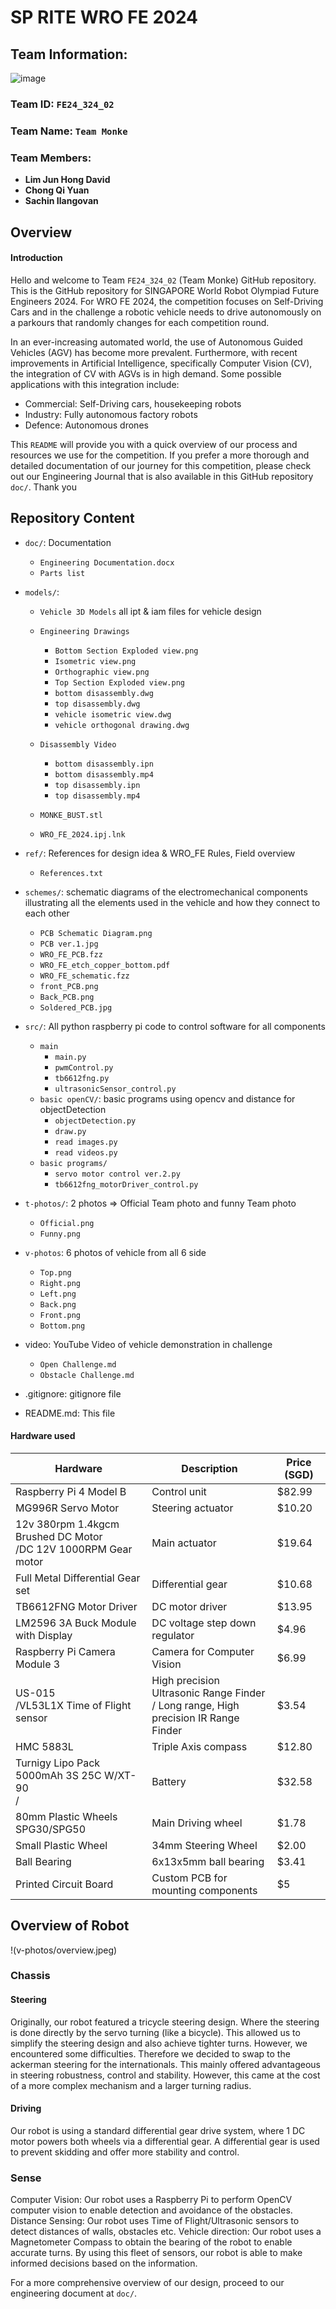 # SP RITE WRO FE 2024

## Team Information:
![image](https://github.com/user-attachments/assets/395f8e3e-d5fa-4c2a-b530-951f97a5dc62)

### Team ID:			`FE24_324_02`


### Team Name: 		`Team Monke` 


### Team Members: 	
- **Lim Jun Hong David**
- **Chong Qi Yuan**
- **Sachin Ilangovan**

## Overview
#### Introduction	
Hello and welcome to Team `FE24_324_02` (Team Monke) GitHub repository. This is the GitHub repository for SINGAPORE World Robot Olympiad Future Engineers 2024. For WRO FE 2024, the competition focuses on Self-Driving Cars and in the challenge a robotic vehicle needs to drive autonomously on a parkours that randomly changes for each competition round.

In an ever-increasing automated world, the use of Autonomous Guided Vehicles (AGV) has become more prevalent. Furthermore, with recent improvements in Artificial Intelligence, specifically Computer Vision (CV), the integration of CV with AGVs is in high demand. Some possible applications with this integration include: 
-	Commercial: Self-Driving cars, housekeeping robots
-	Industry: Fully autonomous factory robots
-	Defence: Autonomous drones

This `README` will provide you with a quick overview of our process and resources we use for the competition. If you prefer a more thorough and detailed documentation of our journey for this competition, please check out our Engineering Journal that is also available in this GitHub repository `doc/`. Thank you


## Repository Content

- `doc/`:  Documentation
  - `Engineering Documentation.docx`
  - `Parts list`

- `models/`:
  - `Vehicle 3D Models` all ipt & iam files for vehicle design
    
  - `Engineering Drawings`
    - `Bottom Section Exploded view.png`
    - `Isometric view.png`
    - `Orthographic view.png`
    - `Top Section Exploded view.png`
    - `bottom disassembly.dwg`
    - `top disassembly.dwg`
    - `vehicle isometric view.dwg`
    - `vehicle orthogonal drawing.dwg`

  - `Disassembly Video`
    - `bottom disassembly.ipn`
    - `bottom disassembly.mp4`
    - `top disassembly.ipn`
    - `top disassembly.mp4`
  - `MONKE_BUST.stl`
  - `WRO_FE_2024.ipj.lnk`

- `ref/`: References for design idea & WRO_FE Rules, Field overview
  - `References.txt`

- `schemes/`: schematic diagrams of the electromechanical components illustrating all the elements used in the vehicle and how they connect to each other
  - `PCB Schematic Diagram.png`
  - `PCB ver.1.jpg`
  - `WRO_FE_PCB.fzz`
  - `WRO_FE_etch_copper_bottom.pdf`
  - `WRO_FE_schematic.fzz`
  - `front_PCB.png`
  - `Back_PCB.png`
  - `Soldered_PCB.jpg`

- `src/`: All python raspberry pi code to control software for all components
  - `main`
    - `main.py`
    - `pwmControl.py`
    - `tb6612fng.py`
    - `ultrasonicSensor_control.py`
  - `basic openCV/`:  basic programs using opencv and distance for objectDetection
    - `objectDetection.py`
    - `draw.py`
    - `read images.py`
    - `read videos.py`
  - `basic programs/`
    - `servo motor control ver.2.py`
    - `tb6612fng_motorDriver_control.py`

- `t-photos/`: 2 photos => Official Team photo and funny Team photo
  - `Official.png`
  - `Funny.png`

- `v-photos`: 6 photos of vehicle from all 6 side
  - `Top.png`
  - `Right.png`
  - `Left.png`
  - `Back.png`
  - `Front.png`
  - `Bottom.png`

- video: YouTube Video of vehicle demonstration in challenge
  - `Open Challenge.md`
  - `Obstacle Challenge.md`

- .gitignore: gitignore file
- README.md: This file

#### Hardware used
| Hardware              | Description       | Price (SGD)|
|-----------------------|-------------------|-------------|
| Raspberry Pi 4 Model B | Control unit      | $82.99 |
| MG996R Servo Motor    | Steering actuator | $10.20 |
| 12v 380rpm 1.4kgcm Brushed DC Motor <br> /DC 12V 1000RPM Gear motor | Main actuator | $19.64 |
| Full Metal Differential Gear set| Differential gear | $10.68|
| TB6612FNG Motor Driver | DC motor driver | $13.95 |
| LM2596 3A Buck Module with Display | DC voltage step down regulator | $4.96 |
| Raspberry Pi Camera Module 3 | Camera for Computer Vision | $6.99|
| US-015 <br> /VL53L1X Time of Flight sensor| High precision Ultrasonic Range Finder <br> / Long range, High precision IR Range Finder| $3.54 |
| HMC 5883L | Triple Axis compass | $12.80 |
| Turnigy Lipo Pack 5000mAh 3S 25C W/XT-90 <br> /| Battery | $32.58 |
| 80mm Plastic Wheels SPG30/SPG50 | Main Driving wheel | $1.78 |
| Small Plastic Wheel | 34mm Steering Wheel | $2.00 |
| Ball Bearing | 6x13x5mm ball bearing | $3.41 |
| Printed Circuit Board | Custom PCB for mounting components | $5 |

## Overview of Robot
!(v-photos/overview.jpeg)
### Chassis
#### Steering
Originally, our robot featured a tricycle steering design. Where the steering is done directly by the servo turning (like a bicycle). This allowed us to simplify the steering design and also achieve tighter turns. 
However, we encountered some difficulties. Therefore we decided to swap to the ackerman steering for the internationals. 
This mainly offered advantageous in steering robustness, control and stability. However, this came at the cost of a more complex mechanism and a larger turning radius. 
#### Driving
Our robot is using a standard differential gear drive system, where 1 DC motor powers both wheels via a differential gear. A differential gear is used to prevent skidding and offer more stability and control. 

### Sense
Computer Vision: Our robot uses a Raspberry Pi to perform OpenCV computer vision to enable detection and avoidance of the obstacles. 
Distance Sensing: Our robot uses Time of Flight/Ultrasonic sensors to detect distances of walls, obstacles etc.
Vehicle direction: Our robot uses a Magnetometer Compass to obtain the bearing of the robot to enable accurate turns. 
By using this fleet of sensors, our robot is able to make informed decisions based on the information. 

For a more comprehensive overview of our design, proceed to our engineering document at `doc/`. 

